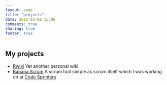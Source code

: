 ```yaml
---
layout: page
title: "projects"
date: 2012-03-08 15:06
comments: true
sharing: true
footer: true
---
```


<h2>My projects</h2>

<ul class="posts">
  <li>
    <a href="http://github.com/lucassus/rwiki">Rwiki</a>
    Yet another personal wiki
  </li>
  <li>
    <a href="http://www.bananascrum.com">Banana Scrum</a>
    A scrum tool simple as scrum itself which I was working on at <a href="http://www.codesprinters.com">Code Sprinters</a>
  </li>
</ul>
